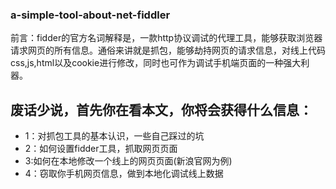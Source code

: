 ### a-simple-tool-about-net-fiddler
前言：fidder的官方名词解释是，一款http协议调试的代理工具，能够获取浏览器请求网页的所有信息。通俗来讲就是抓包，能够劫持网页的请求信息，对线上代码css,js,html以及cookie进行修改，同时也可作为调试手机端页面的一种强大利器。
## 废话少说，首先你在看本文，你将会获得什么信息：

 * 1：对抓包工具的基本认识，一些自己踩过的坑 
 * 2：如何设置fidder工具，抓取网页页面
 * 3:如何在本地修改一个线上的网页页面(新浪官网为例)
 * 4：窃取你手机网页信息，做到本地化调试线上数据
 
